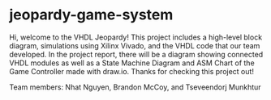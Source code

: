 # jeopardy-game-system

Hi, welcome to the VHDL Jeopardy! This project includes a high-level block diagram, simulations using Xilinx Vivado, and the VHDL code that our team developed. In the project report, there will be a diagram showing connected VHDL modules as well as a State Machine Diagram and ASM Chart of the Game Controller made with draw.io. Thanks for checking this project out!

Team members: Nhat Nguyen, Brandon McCoy, and Tseveendorj Munkhtur

